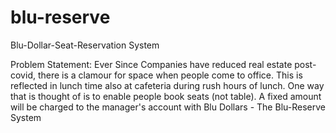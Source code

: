 # blu-reserve
Blu-Dollar-Seat-Reservation System

Problem Statement: Ever Since Companies have reduced real estate post-covid,
 there is a clamour for space when people come to office. This is reflected in 
 lunch time also at cafeteria during rush hours of lunch. One way that is thought of
 is to enable people book seats (not table). A fixed amount will be charged to the manager's
 account with Blu Dollars - The Blu-Reserve System
